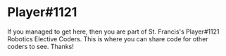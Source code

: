 # Player#1121
If you managed to get here, then you are part of St. Francis's Player#1121 Robotics Elective Coders. This is where you can share code for other coders to see. Thanks!
